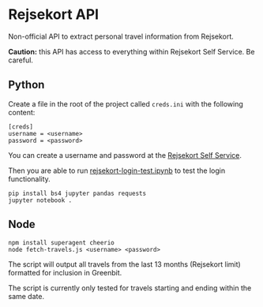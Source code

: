 Rejsekort API
=============

Non-official API to extract personal travel information from Rejsekort.

**Caution:** this API has access to everything within Rejsekort Self Service. Be careful.

Python
----

Create a file in the root of the project called `creds.ini` with the following content:

    [creds]
    username = <username>
    password = <password>

You can create a username and password at the [Rejsekort Self Service](https://selvbetjening.rejsekort.dk).

Then you are able to run [rejsekort-login-test.ipynb](rejsekort-login-test.ipynb) to test the login functionality.

	pip install bs4 jupyter pandas requests
	jupyter notebook .

Node
----

	npm install superagent cheerio
	node fetch-travels.js <username> <password>

The script will output all travels from the last 13 months (Rejsekort limit) formatted for inclusion in Greenbit.

The script is currently only tested for travels starting and ending within the same date.
